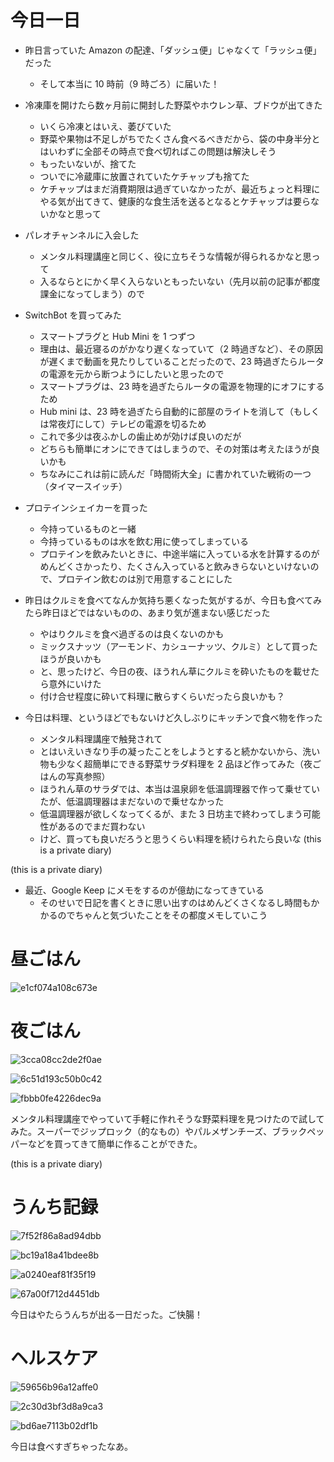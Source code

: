 # 今日一日
- 昨日言っていた Amazon の配達、「ダッシュ便」じゃなくて「ラッシュ便」だった
    - そして本当に 10 時前（9 時ごろ）に届いた！

- 冷凍庫を開けたら数ヶ月前に開封した野菜やホウレン草、ブドウが出てきた
    - いくら冷凍とはいえ、萎びていた
    - 野菜や果物は不足しがちでたくさん食べるべきだから、袋の中身半分とはいわずに全部その時点で食べ切ればこの問題は解決しそう
    - もったいないが、捨てた
    - ついでに冷蔵庫に放置されていたケチャップも捨てた
    - ケチャップはまだ消費期限は過ぎていなかったが、最近ちょっと料理にやる気が出てきて、健康的な食生活を送るとなるとケチャップは要らないかなと思って

- パレオチャンネルに入会した
    - メンタル料理講座と同じく、役に立ちそうな情報が得られるかなと思って
    - 入るならとにかく早く入らないともったいない（先月以前の記事が都度課金になってしまう）ので

- SwitchBot を買ってみた
    - スマートプラグと Hub Mini を 1 つずつ
    - 理由は、最近寝るのがかなり遅くなっていて（2 時過ぎなど）、その原因が遅くまで動画を見たりしていることだったので、23 時過ぎたらルータの電源を元から断つようにしたいと思ったので
    - スマートプラグは、23 時を過ぎたらルータの電源を物理的にオフにするため
    - Hub mini は、23 時を過ぎたら自動的に部屋のライトを消して（もしくは常夜灯にして）テレビの電源を切るため
    - これで多少は夜ふかしの歯止めが効けば良いのだが
    - どちらも簡単にオンにできてはしまうので、その対策は考えたほうが良いかも
    - ちなみにこれは前に読んだ「時間術大全」に書かれていた戦術の一つ（タイマースイッチ）

- プロテインシェイカーを買った
    - 今持っているものと一緒
    - 今持っているものは水を飲む用に使ってしまっている
    - プロテインを飲みたいときに、中途半端に入っている水を計算するのがめんどくさかったり、たくさん入っていると飲みきらないといけないので、プロテイン飲むのは別で用意することにした

- 昨日はクルミを食べてなんか気持ち悪くなった気がするが、今日も食べてみたら昨日ほどではないものの、あまり気が進まない感じだった
    - やはりクルミを食べ過ぎるのは良くないのかも
    - ミックスナッツ（アーモンド、カシューナッツ、クルミ）として買ったほうが良いかも
    - と、思ったけど、今日の夜、ほうれん草にクルミを砕いたものを載せたら意外にいけた
    - 付け合せ程度に砕いて料理に散らすくらいだったら良いかも？

- 今日は料理、というほどでもないけど久しぶりにキッチンで食べ物を作った
    - メンタル料理講座で触発されて
    - とはいえいきなり手の凝ったことをしようとすると続かないから、洗い物も少なく超簡単にできる野菜サラダ料理を 2 品ほど作ってみた（夜ごはんの写真参照）
    - ほうれん草のサラダでは、本当は温泉卵を低温調理器で作って乗せていたが、低温調理器はまだないので乗せなかった
    - 低温調理器が欲しくなってくるが、また 3 日坊主で終わってしまう可能性があるのでまだ買わない
    - けど、買っても良いだろうと思うくらい料理を続けられたら良いな
 (this is a private diary) 

 (this is a private diary) 

- 最近、Google Keep にメモをするのが億劫になってきている
    - そのせいで日記を書くときに思い出すのはめんどくさくなるし時間もかかるのでちゃんと気づいたことをその都度メモしていこう

# 昼ごはん
![e1cf074a108c673e](/images/2019/11/e1cf074a108c673e.jpg)

# 夜ごはん
![3cca08cc2de2f0ae](/images/2019/11/3cca08cc2de2f0ae.jpg)

![6c51d193c50b0c42](/images/2019/11/6c51d193c50b0c42.jpg)

![fbbb0fe4226dec9a](/images/2019/11/fbbb0fe4226dec9a.jpg)

メンタル料理講座でやっていて手軽に作れそうな野菜料理を見つけたので試してみた。スーパーでジップロック（的なもの）やパルメザンチーズ、ブラックペッパーなどを買ってきて簡単に作ることができた。

 (this is a private diary) 

# うんち記録
![7f52f86a8ad94dbb](/images/2019/11/7f52f86a8ad94dbb.png)

![bc19a18a41bdee8b](/images/2019/11/bc19a18a41bdee8b.png)

![a0240eaf81f35f19](/images/2019/11/a0240eaf81f35f19.png)

![67a00f712d4451db](/images/2019/11/67a00f712d4451db.png)

今日はやたらうんちが出る一日だった。ご快腸！

# ヘルスケア
![59656b96a12affe0](/images/2019/11/59656b96a12affe0.png)

![2c30d3bf3d8a9ca3](/images/2019/11/2c30d3bf3d8a9ca3.png)

![bd6ae7113b02df1b](/images/2019/11/bd6ae7113b02df1b.jpg)

今日は食べすぎちゃったなあ。
